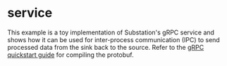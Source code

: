 # service

This example is a toy implementation of Substation's gRPC service and shows how it can be used for inter-process communication (IPC) to send processed data from the sink back to the source. Refer to the [gRPC quickstart guide](https://grpc.io/docs/languages/go/quickstart/#regenerate-grpc-code) for compiling the protobuf. 
